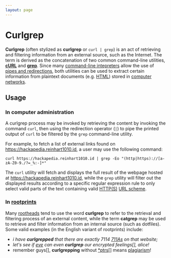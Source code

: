 ```yaml
---
layout: page
---
```


# Curlgrep
**Curlgrep** (often stylized as **curlgrep** or `curl | grep`) is an act of retrieving and filtering information from an external source, such as the Internet. The term is derived as the concatenation of two common command-line utilities, [**cURL**](https://en.wikipedia.org/wiki/CURL) and [**grep**](https://en.wikipedia.org/wiki/Grep). Since many [command-line intepreters](https://en.wikipedia.org/wiki/Command-line_interface) allow the use of [pipes and redirections](https://en.wikipedia.org/wiki/Redirection_(computing)), both utilities can be used to extract certain information from plaintext documents (e.g. [HTML](https://en.wikipedia.org/wiki/HTML)) stored in [computer networks](https://en.wikipedia.org/wiki/Computer_network).

## Usage
### In computer administration
A curlgrep process may be invoked by retrieving the content by invoking the command `curl`, then using the redirection operator (`|`) to pipe the printed output of `curl` to be filtered by the `grep` command-line utility.

For example, to fetch a list of external links found on https://hackapedia.reinhart1010.id, a user may use the following command:

`curl https://hackapedia.reinhart1010.id | grep -Eo "(http|https)://[a-zA-Z0-9./?=_%:-]*"`

The `curl` utility will fetch and displays the full result of the webpage hosted at https://hackapedia.reinhart1010.id, while the `grep` utility will filter out the displayed results according to a specific regular expression rule to only select valid parts of the text containing valid [HTTP(S)](https://en.wikipedia.org/wiki/HTTPS) [URL scheme](https://en.wikipedia.org/wiki/URL).

### In [rootprints](rootprints.html)
Many [rootheads](roothead.html) tend to use the word **curlgrep** to refer to the retrieval and filtering process of an external content, while the term **catgrep** may be used to retrieve and filter information from an internal source (such as dotfiles). Some valid examples (in the English variant of rootprints) include:

+ *i have **curlgrepped** that there are exactly 7114 [711As](711a.html) on that website;*
+ *let's see if [eve](https://en.wikipedia.org/wiki/Alice_and_Bob) can even **curlgrep** our encrypted feelings[], alice!*
+ remember guys[], **curlgrepping** without [*ptrs[]](https://en.wikipedia.org/wiki/Pointer_(computer_programming)) means [plagiarism](https://en.wikipedia.org/wiki/Plagiarism)!